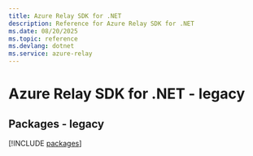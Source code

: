 ```yaml
---
title: Azure Relay SDK for .NET
description: Reference for Azure Relay SDK for .NET
ms.date: 08/20/2025
ms.topic: reference
ms.devlang: dotnet
ms.service: azure-relay
---
```

# Azure Relay SDK for .NET - legacy
## Packages - legacy
[!INCLUDE [packages](relay-index.md)]
